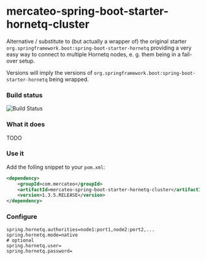 # mercateo-spring-boot-starter-hornetq-cluster

Alternative / substitute to (but actually a wrapper of) the original starter ``org.springframework.boot:spring-boot-starter-hornetq`` providing a very easy way to connect to multiple Hornetq nodes, e. g. them being in a fail-over setup.

Versions will imply the versions of ``org.springframework.boot:spring-boot-starter-hornetq`` being wrapped.

### Build status

![Build Status](https://travis-ci.org/Mercateo/mercateo-spring-boot-starter-hornetq-cluster.svg)

### What it does

TODO

### Use it

Add the folling snippet to your ``pom.xml``:

```xml
<dependency>
    <groupId>com.mercateo</groupId>
    <artifactId>mercateo-spring-boot-starter-hornetq-cluster</artifactId>
    <version>1.3.5.RELEASE</version>
</dependency>
```

### Configure

```
spring.hornetq.authorities=node1:port1,node2:port2,...
spring.hornetq.mode=native
# optional
spring.hornetq.user=
spring.hornetq.password=
```
